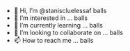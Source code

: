 - 👋 Hi, I’m @staniscluelessaf balls
- 👀 I’m interested in ... balls
- 🌱 I’m currently learning ... balls
- 💞️ I’m looking to collaborate on ... balls
- 📫 How to reach me ... balls

<!---
staniscluelessaf/staniscluelessaf is a ✨ special ✨ repository because its `README.md` (this file) appears on your GitHub profile.
You can click the Preview link to take a look at your changes.
--->
